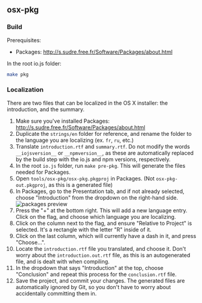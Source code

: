 ## osx-pkg

### Build

Prerequisites:

* Packages: http://s.sudre.free.fr/Software/Packages/about.html

In the root io.js folder:

```bash
make pkg
```

### Localization

There are two files that can be localized in the OS X installer: the 
introduction, and the summary.

1. Make sure you've installed Packages: 
http://s.sudre.free.fr/Software/Packages/about.html
2. Duplicate the `strings/en` folder for reference, and rename the folder to
the language you are localizing (ex. `fr`, `ru`, etc.)
3. Translate `introduction.rtf` and `summary.rtf`. Do not modify the words
`__iojsversion__` or `__npmversion__`, as these are automatically replaced
by the build step with the io.js and npm versions, respectively.
4. In the root `io.js` folder, run `make pre-pkg`. This will generate the
files needed for Packages.
5. Open `tools/osx-pkg/osx-pkg.pkgproj` in Packages. (Not
`osx-pkg-out.pkgproj`, as this is a generated file)
6. In Packages, go to the Presentation tab, and if not already selected,
choose "Introduction" from the dropdown on the right-hand side.
![packages preview](https://s3.amazonaws.com/f.cl.ly/items/3q160p2r1X1B3i2N1W42/Screen%20Shot%202015-02-09%20at%207.26.09%20PM.png)
7. Press the "+" at the bottom right. This will add a new language entry. Click
on the flag, and choose which language you are localizing. 
8. Click on the column next to the flag, and ensure "Relative to Project" is
selected. It's a rectangle with the letter "R" inside of it.
9. Click on the last column, which will currently have a dash in it, and
press "Choose...".
10. Locate the `introduction.rtf` file you translated, and choose it.
Don't worry about the `introduction.out.rtf` file, as this is an autogenerated
file, and is dealt with when compiling.
11. In the dropdown that says "Introduction" at the top, choose "Conclusion"
and repeat this process for the `conclusion.rtf` file.
12. Save the project, and commit your changes. The generated files are
automatically ignored by Git, so you don't have to worry about accidentally committing them in.
